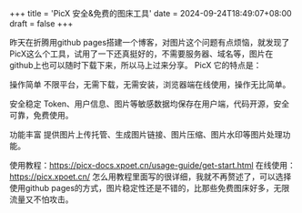 +++
title = 'PicX 安全&免费的图床工具'
date = 2024-09-24T18:49:07+08:00
draft = false
+++

昨天在折腾用github pages搭建一个博客，对图片这个问题有点烦恼，就发现了PicX这么个工具，试用了一下还真挺好的，不需要服务器、域名等，图片在github上也可以随时下载下来，所以马上过来分享。
PicX
它的特点是：

操作简单
不限平台，无需下载，无需安装，浏览器端在线使用，操作无比简单。

安全稳定
Token、用户信息、图片等敏感数据均保存在用户端，代码开源，安全可靠，免费使用。

功能丰富
提供图片上传托管、生成图片链接、图片压缩、图片水印等图片处理功能。

使用教程：https://picx-docs.xpoet.cn/usage-guide/get-start.html
在线使用：https://picx.xpoet.cn/
怎么用教程里面写的很详细，我就不再赘述了，可以选择使用github pages的方式，图片稳定性还是不错的，比那些免费图床好多，无限流量又不怕攻击。